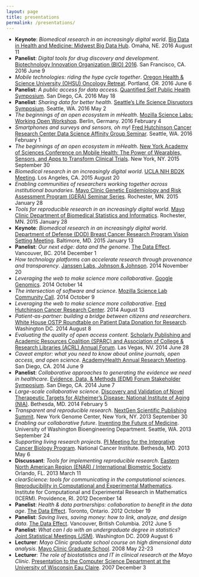 ```yaml
---
layout: page
title: presentations
permalink: /presentations/
---
```


- **Keynote**: *Biomedical research in an increasingly digital world*. <u>Big Data in Health and Medicine: Midwest Big Data Hub</u>. Omaha, NE. 2016 August 11
- **Panelist**: *Digital tools for drug discovery and development*. <u>Biotechnology Innovation Organization (BIO) 2016</u>. San Francisco, CA. 2016 June 9
- *Mobile technologies: riding the hype cycle together*. <u>Oregon Health & Science University (OHSU) Oncology Retreat</u>. Portland, OR. 2016 June 6
- **Panelist**: *A public access for data access*. <u>Quantified Self Public Health Symposium</u>. San Diego, CA. 2016 May 18
- **Panelist**: *Sharing data for better health*. <u>Seattle’s Life Science Disruptors Symposium</u>. Seattle, WA. 2016 May 2
- *The beginnings of an open ecosystem in mHealth*. <u>Mozilla Science Labs: Working Open Workshop</u>. Berlin, Germany. 2016 February 4
- *Smartphones and surveys and sensors, oh my*! <u>Fred Hutchinson Cancer Research Center Data Science Affinity Group Seminar</u>. Seattle, WA. 2016 February 1
- *The beginnings of an open ecosystem in mHealth*. <u>New York Academy of Sciences Conference on Mobile Health: The Power of Wearables, Sensors, and Apps to Transform Clinical Trials</u>. New York, NY. 2015 September 30
- *Biomedical research in an increasingly digital world*. <u>UCLA NIH BD2K Meeting</u>. Los Angeles, CA. 2015 August 20
- *Enabling communities of researchers working together across institutional boundaries*. <u>Mayo Clinic Genetic Epidemiology and Risk Assessment Program (GERA) Seminar Series</u>. Rochester, MN. 2015 January 28
- *Tools for reproducible research in an increasingly digital world*. <u>Mayo Clinic Department of Biomedical Statistics and Informatics</u>. Rochester, MN. 2015 January 28
- **Keynote**: *Biomedical research in an increasingly digital world*. <u>Department of Defense (DOD) Breast Cancer Research Program Vision Setting Meeting</u>. Baltimore, MD. 2015 January 13
- **Panelist**: *Our next edge: data and the genome*. <u>The Data Effect</u>. Vancouver, BC. 2014 December 1
- *How technology platforms can accelerate research through provenance and transparency*. <u>Janssen Labs, Johnson & Johnson</u>. 2014 November 20
- *Leveraging the web to make science more collaborative*. <u>Google Genomics</u>. 2014 October 14
- *The intersection of software and science*. <u>Mozilla Science Lab Community Call</u>. 2014 October 9
- *Leveraging the web to make science more collaborative*. <u>Fred Hutchinson Cancer Research Center</u>. 2014 August 13
- *Patient-as-partner: building a bridge between citizens and researchers*. <u>White House OSTP Roundtable on Patient Data Donation for Research</u>. Washington DC. 2014 August 8
- *Evaluating the quality of open access content*. <u>Scholarly Publishing and Academic Resources Coalition (SPARC) and Association of College & Research Libraries (ACRL) Annual Forum</u>. Las Vegas, NV. 2014 June 28
- *Caveat emptor: what you need to know about online journals, open access, and open science*. <u>AcademyHealth Annual Research Meeting</u>. San Diego, CA. 2014 June 9
- **Panelist**: *Collaborative approaches to generating the evidence we need in healthcare*. <u>Evidence, Data, & Methods (EDM) Forum Stakeholder Symposium</u>. San Diego, CA. 2014 June 7
- *Large-scale collaborative science*. <u>Discovery and Validation of Novel Therapeutic Targets for Alzheimer’s Disease: National Institute of Aging (NIA)</u>. Bethesda, MD. 2014 February 5
- *Transparent and reproducible research*. <u>NextGen Scientific Publishing Summit</u>. New York Genome Center, New York, NY. 2013 September 30
- *Enabling our collaborative future*. <u>Inventing the Future of Medicine</u>. University of Washington Bioengineering Department. Seattle, WA. 2013 September 24
- *Supporting living research projects*. <u>PI Meeting for the Integrative Cancer Biology Program</u>. National Cancer Institute. Bethesda, MD. 2013 May 6
- **Discussant**: *Tools for implementing reproducible research*. <u>Eastern North American Region (ENAR) / International Biometric Society</u>. Orlando, FL. 2013 March 11
- *clearScience: tools for communicating in the computational sciences*. <u>Reproducibility in Computational and Experimental Mathematics</u>. Institute for Computational and Experimental Research in Mathematics (ICERM). Providence, RI. 2012 December 14
- **Panelist**: *Health & data partnerships: collaboration to benefit in the data age*. <u>The Data Effect</u>. Toronto, Ontario. 2012 October 19
- **Panelist**: *Saving lives, saving money: how to link, analyze, and design data*. <u>The Data Effect</u>. Vancouver, British Columbia. 2012 June 5
- **Panelist**: *What can I do with an undergraduate degree in statistics*? <u>Joint Statistical Meetings (JSM)</u>. Washington DC. 2009 August 6
- **Lecturer**: *Mayo Clinic graduate school course on high dimensional data analysis*. <u>Mayo Clinic Graduate School</u>. 2008 May 22-23
- **Lecturer**: *The role of biostatistics and IT in clinical research at the Mayo Clinic*. <u>Presentation to the Computer Science Department at the University of Wisconsin Eau Claire</u>. 2007 December 3
